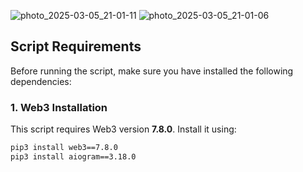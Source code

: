 ![photo_2025-03-05_21-01-11](https://github.com/user-attachments/assets/0b191aac-dea5-4c58-aa55-4c95fabab583)
![photo_2025-03-05_21-01-06](https://github.com/user-attachments/assets/4cf9a79c-1ea4-4752-9932-556e6cafe3f3)

## Script Requirements

Before running the script, make sure you have installed the following dependencies:

### 1. Web3 Installation  
This script requires Web3 version **7.8.0**. Install it using:  
```bash
pip3 install web3==7.8.0
pip3 install aiogram==3.18.0
